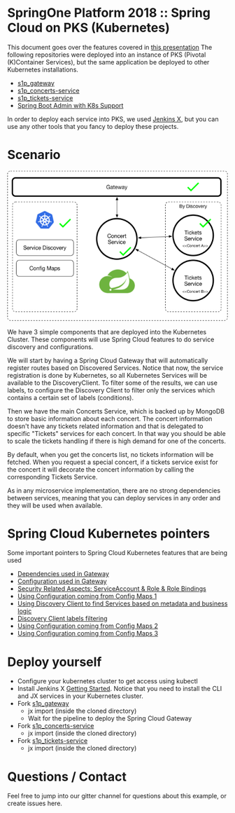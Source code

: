 # SpringOne Platform 2018 :: Spring Cloud on PKS (Kubernetes)

This document goes over the features covered in [this presentation]()
The following repositories were deployed into an instance of PKS (Pivotal (K)Container Services), but the same application be deployed to other Kubernetes installations. 

- [s1p_gateway](https://github.com/salaboy/s1p_gateway)
- [s1p_concerts-service](https://github.com/salaboy/s1p_concerts-service)
- [s1p_tickets-service](https://github.com/salaboy/s1p_tickets-service)
- [Spring Boot Admin with K8s Support](https://github.com/salaboy/showcase-admin-tool)

In order to deploy each service into PKS, we used [Jenkins X](http://jenkinsx.io), but you can use any other tools that you fancy to deploy these projects. 

# Scenario

![Scenario](s1p.png)
  
We have 3 simple components that are deployed into the Kubernetes Cluster. These components will use Spring Cloud features to do service discovery and configurations. 

We will start by having a Spring Cloud Gateway that will automatically register routes based on Discovered Services. Notice that now, the service registration is done by Kubernetes, so all Kubernetes Services will be available to the DiscoveryClient. To filter some of the results, we can use labels, to configure the Discovery Client to filter only the services which contains a certain set of labels (conditions). 

Then we have the main Concerts Service, which is backed up by MongoDB to store basic information about each concert. The concert information doesn't have any tickets related information and that is delegated to specific "Tickets" services for each concert. In that way you should be able to scale the tickets handling if there is high demand for one of the concerts. 

By default, when you get the concerts list, no tickets information will be fetched. When you request a special concert, if a tickets service exist for the concert it will decorate the concert information by calling the corresponding Tickets Service. 

As in any microservice implementation, there are no strong dependencies between services, meaning that you can deploy services in any order and they will be used when available. 

# Spring Cloud Kubernetes pointers

Some important pointers to Spring Cloud Kubernetes features that are being used
- [Dependencies used in Gateway](https://github.com/salaboy/s1p_gateway/blob/master/pom.xml#L62)
- [Configuration used in Gateway](https://github.com/salaboy/s1p_gateway/blob/master/src/main/resources/application.yml#L15)
- [Security Related Aspects: ServiceAccount & Role & Role Bindings](https://github.com/salaboy/s1p_gateway/tree/master/charts/s1p-gateway/templates)
- [Using Configuration coming from Config Maps 1](https://github.com/salaboy/s1p_concerts-service/blob/master/src/main/java/org/sp1/demo/concerts/service/services/ConcertServiceImpl.java#L51)
- [Using Discovery Client to find Services based on metadata and business logic](https://github.com/salaboy/s1p_concerts-service/blob/master/src/main/java/org/sp1/demo/concerts/service/services/ConcertServiceImpl.java#L95)
- [Discovery Client labels filtering](https://github.com/salaboy/s1p_concerts-service/blob/master/src/main/resources/application.properties#L6)
- [Using Configuration coming from Config Maps 2](https://github.com/salaboy/s1p_concerts-service/blob/master/src/main/java/org/sp1/demo/concerts/service/config/ConcertsConfiguration.java)
- [Using Configuration coming from Config Maps 3](https://github.com/salaboy/s1p_concerts-service/blob/master/src/main/resources/bootstrap.properties#L2)


# Deploy yourself

- Configure your kubernetes cluster to get access using kubectl
- Install Jenkins X [Getting Started](https://jenkins-x.io/getting-started/). Notice that you need to install the CLI and JX services in your Kubernetes cluster.
- Fork [s1p_gateway](https://github.com/salaboy/s1p_gateway)
  - jx import (inside the cloned directory)
  - Wait for the pipeline to deploy the Spring Cloud Gateway
- Fork [s1p_concerts-service](https://github.com/salaboy/s1p_concerts-service)
  - jx import (inside the cloned directory)
- Fork [s1p_tickets-service](https://github.com/salaboy/s1p_tickets-service)
  - jx import (inside the cloned directory)
   
   
 # Questions / Contact
 Feel free to jump into our gitter channel for questions about this example, or create issues here. 
   
